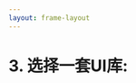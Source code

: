 ```yaml
---
layout: frame-layout
---
```


# 3. 选择一套UI库:

<RadioGroup>

<RadioCard href="/zh/guide/svelte/vite.html#blank" label="Blank" icon="https://cdn.svgporn.com/logos/css-3.svg" />

</RadioGroup>